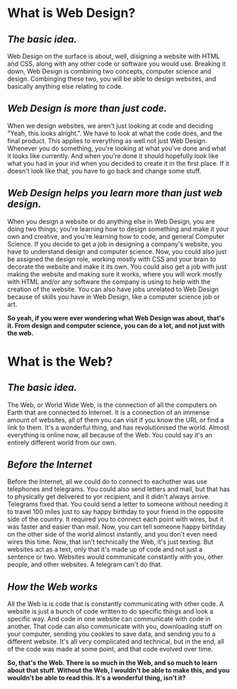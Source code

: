 # What is Web Design?
 ## *The basic idea.*
  Web Design on the surface is about, well, disigning a website with HTML and CSS, along with any other code or software you would use. Breaking it down, Web Design is combining two concepts, computer science and design. Combinging these two, you will be able to design websites, and basically anything else relating to code.
 ## *Web Design is more than just code.*
  When we design websites, we aren't just looking at code and deciding "Yeah, this looks alright.". We have to look at what the code does, and the final product. This applies to everything as well not just Web Design. Whenever you do something, you're looking at what you've done and what it looks like currently. And when you're done it should hopefully look like what you had in your ind when you decided to create it in the first place. If it doesn't look like that, you have to go back and change some stuff.
 ## *Web Design helps you learn more than just web design.*
  When you design a website or do anything else in Web Design, you are doing two things; you're learning how to design something and make it your own and creative, and you're learning how to code, and general Computer Science. If you decide to get a job in designing a company's website, you have to understand design and computer science. Now, you could also just be assigned the design role, working mostly with CSS and your brain to decorate the website and make it its own. You could also get a job with just making the website and making sure it works, where you will work mostly with HTML and/or any software the company is using to help with the creation of the website. You can also have jobs unrelated to Web Design because of skills you have in Web Design, like a computer science job or art.
 
**So yeah, if you were ever wondering what Web Design was about, that's it. From design and computer science, you can do a lot, and not just with the web.**

# What is the Web?
 ## *The basic idea.*
  The Web, or World Wide Web, is the connection of all the computers on Earth that are connected to Internet. It is a connection of an immense amount of websites, all of them you can visit if you know the URL or find a link to them. It's a wonderful thing, and has revolutionised the world. Almost everything is online now, all because of the Web. You could say it's an entirely different world from our own.
 ## *Before the Internet*
  Before the Internet, all we could do to connect to eachother was use telephones and telegrams. You could also send letters and mail, but that has to physically get delivered to yor recipient, and it didn't always arrive. Telegrams fixed that. You could send a letter to someone without needing it to travel 100 miles just to say happy birthday to your friend in the opposite side of the country. It required you to connect each point with wires, but it was faster and easier than mail. Now, you can tell someone happy birthday on the other side of the world almost instantly, and you don't even need wires this time. Now, that isn't technically the Web, it's just texting. But websites act as a text, only that it's made up of code and not just a sentence or two. Websites would communicate constantly with you, other people, and other websites. A telegram can't do that.
 ## *How the Web works*
  All the Web is is code that is constantly communicating with other code. A website is just a bunch of code written to do specific things and look a specific way. And code in one website can communicate with code in another. That code can also communicate with you, downloading stuff on your computer, sending you cookies to save data, and sending you to a different website. It's all very complicated and technical, but in the end, all of the code was made at some point, and that code evolved over time.
  
**So, that's the Web. There is so much in the Web, and so much to learn about that stuff. Without the Web, I wouldn't be able to make this, and you wouldn't be able to read this. It's a wonderful thing, isn't it?**
